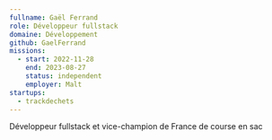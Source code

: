 ```yaml
---
fullname: Gaël Ferrand
role: Développeur fullstack
domaine: Développement
github: GaelFerrand
missions:
  - start: 2022-11-28
    end: 2023-08-27
    status: independent
    employer: Malt
startups:
  - trackdechets
---
```



Développeur fullstack et vice-champion de France de course en sac
